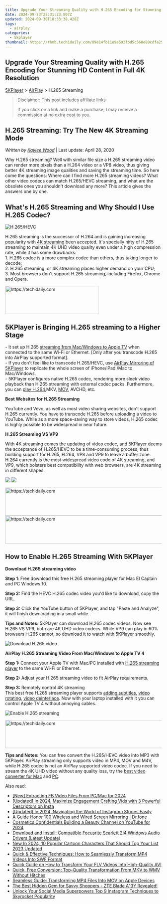 ```yaml
---
title: Upgrade Your Streaming Quality with H.265 Encoding for Stunning HD Content in Full 4K Resolution
date: 2024-09-23T22:31:23.807Z
updated: 2024-09-30T18:33:38.428Z
tags:
  - airplay
categories:
  - 5kplayer
thumbnail: https://thmb.techidaily.com/89e14fb11e9e592fbd5c568e89cdfa2567dfefcd7e2cc4ffd1db69453f4dcbe5.jpg
---
```


## Upgrade Your Streaming Quality with H.265 Encoding for Stunning HD Content in Full 4K Resolution

[5KPlayer](https://tools.techidaily.com/5kplayer/products/) \> [AirPlay](https://tools.techidaily.com/5kplayer/airplay/) \> H.265 Streaming

>  Disclaimer: This post includes affiliate links
>
>  If you click on a link and make a purchase, I may receive a commission at no extra cost to you.
>

## H.265 Streaming: Try The New 4K Streaming Mode

 _Written by [Kaylee Wood](https://www.quora.com/profile/Amanda-Hu-21)_ | Last update: April 28, 2020

Why H.265 streaming? Well with similar file size a H.265 streaming video can render more pixels than a H.264 video or a VP8 video, thus giving better 4K streaming image qualities and saving the streaming time. So here come the questions: Where can I find more H.265 streaming videos? What other video codecs can match H.265/HEVC streaming, and what are the obsolete ones you shouldn't download any more? This article gives the answers one by one.

## What's H.265 Streaming and Why Should I Use H.265 Codec?

![H.265/HEVC](https://www.5kplayer.com/airplay/../video-music-player/img/h.265player.jpg)

H.265 streaming is the successor of H.264 and is gaining increasing popularity with [4K streaming](https://tools.techidaily.com/5kplayer/airplay/) been accepted. It's specially nifty of H.265 streaming to maintain 4K UHD video quality even under a high compression rate, while it has some drawbacks:  
 1\. H.265 codec is a more complex codec than others, thus taking longer to decode;   
 2\. H.265 streaming, or 4K streaming places higher demand on your CPU;   
 3\. Most browsers don't support H.265 streaming, including Firefox, Chrome and Opera. 

<!-- affiliate ads begin -->
<a href="https://aligracehair.sjv.io/c/5597632/2135370/19272" target="_top" id="2135370">
  <img src="//a.impactradius-go.com/display-ad/19272-2135370" border="0" alt="https://techidaily.com" width="300" height="90"/>
</a>
<img height="0" width="0" src="https://aligracehair.sjv.io/i/5597632/2135370/19272" style="position:absolute;visibility:hidden;" border="0" />
<!-- affiliate ads end -->

## 5KPlayer is Bringing H.265 streaming to a Higher Stage

\- It set up H.265 [streaming from Mac/Windows to Apple TV](https://tools.techidaily.com/5kplayer/airplay/) when connected to the same Wi-Fi or Ethernet. \[Only after you transcode H.265 into AirPlay supported format\].   
\- If you don't feel like to transcode H.265/HEVC, use [AirPlay Mirroring of 5KPlayer](https://tools.techidaily.com/5kplayer/airplay/) to replicate the whole screen of iPhone/iPad /Mac to Mac/Windows.  
\- 5KPlayer configures native H.265 codec, rendering more sleek video playback than H.265 streaming with external codec packs. Furthermore, you can [play H.264](https://tools.techidaily.com/5kplayer/video-music-player/),MKV, [MOV](https://tools.techidaily.com/5kplayer/video-music-player/), AVCHD, etc. 

**Best Websites for H.265 Streaming**

YouTube and Vevo, as well as most video sharing websites, don't support H.265 currently. You have to transcode H.265 before uploading a video to YouTube. While as a more space-saving way to store videos, H.265 codec is highly possible to be widespread in near future. 

**H.265 Streaming VS VP9**

With 4K streaming comes the updating of video codec, and 5KPlayer deems the acceptance of H.265/HEVC to be a time-consuming process, thus building support for H.265, H.264, VP8 and VP9 to leave a buffer zone.  
 H.264 currently is the most widespread video code of 4K streaming, and VP9, which bolsters best compatibility with web browsers, are 4K streaming in different shapes.

[![](https://www.5kplayer.com/airplay/../button/freedownwhitewin.png)](https://tools.techidaily.com/5kplayer/products/) [![](https://www.5kplayer.com/airplay/../button/freedownbackmac.png)](https://tools.techidaily.com/5kplayer/products/) 

<!-- affiliate ads begin -->
<a href="https://versadesk.pxf.io/c/5597632/1828647/21290" target="_top" id="1828647">
  <img src="//a.impactradius-go.com/display-ad/21290-1828647" border="0" alt="https://techidaily.com" width="728" height="90"/>
</a>
<img height="0" width="0" src="https://versadesk.pxf.io/i/5597632/1828647/21290" style="position:absolute;visibility:hidden;" border="0" />
<!-- affiliate ads end -->

<!-- affiliate ads begin -->
<a href="https://unicoeye.pxf.io/c/5597632/2134221/18498" target="_top" id="2134221">
  <img src="//a.impactradius-go.com/display-ad/18498-2134221" border="0" alt="https://techidaily.com" width="728" height="90"/>
</a>
<img height="0" width="0" src="https://unicoeye.pxf.io/i/5597632/2134221/18498" style="position:absolute;visibility:hidden;" border="0" />
<!-- affiliate ads end -->

## How to Enable H.265 Streaming With 5KPlayer

**Download H.265 streaming video**

**Step 1**: Free download this free H.265 streaming player for Mac El Captain and PC Windows 10\. 

**Step 2:** Find the HEVC H.265 codec video you'd like to download, copy the URL.

**Step 3:** Click the YouTube button of 5KPlayer, and tap "Paste and Analyze", it will finish downloading in a small while.

**Tips and Notes:** 5KPlayer can download H.265 codec videos. Now see H.265 VS VP9, both are 4K UHD video codecs. While VP9 can play in 60% browsers H.265 cannot, so download it to watch with 5KPlayer smoothly.

![Download H.265 video](https://www.5kplayer.com/airplay/../youtube-download/img/4k-youtube-download.jpg) 

**AirPlay H.265 Streaming Video From Mac/Windows to Apple TV 4**

**Step 1:** Connect your Apple TV with Mac/PC installed with [H.265 streaming player](https://tools.techidaily.com/5kplayer/video-music-player/) to the same Wi-Fi or Ethernet.

**Step 2:** Adjust your H.265 streaming video to fit AirPlay requirements. 

**Step 3:** Remotely control 4K streaming  
This best free H.265 streaming player supports [adding subtitles](https://tools.techidaily.com/5kplayer/video-music-player/), [video rotating](https://tools.techidaily.com/5kplayer/video-music-player/), [video deinterlace](https://tools.techidaily.com/5kplayer/video-music-player/). Now with your laptop installed with it you can control Apple TV 4 without annoying cables.

![Enable H.265 streaming](https://www.5kplayer.com/airplay/img/airplay-videos.jpg) 

<!-- affiliate ads begin -->
<a href="https://ursime.pxf.io/c/5597632/2136536/16384" target="_top" id="2136536">
  <img src="//a.impactradius-go.com/display-ad/16384-2136536" border="0" alt="https://techidaily.com" width="728" height="90"/>
</a>
<img height="0" width="0" src="https://ursime.pxf.io/i/5597632/2136536/16384" style="position:absolute;visibility:hidden;" border="0" />
<!-- affiliate ads end -->

**Tips and Notes:** You can free convert the H.265/HEVC video into MP3 with 5KPlayer. AirPlay streaming only supports video in MP4, MOV and M4V, while H.265 codec is not an AirPlay supported video codec. If you need to stream the 4K UHD video without any quality loss, try the [best video converter for Mac](https://tools.techidaily.com/5kplayer/products/) and [PC](https://tools.techidaily.com/5kplayer/products/).

<ins class="adsbygoogle"
     style="display:block"
     data-ad-format="autorelaxed"
     data-ad-client="ca-pub-7571918770474297"
     data-ad-slot="1223367746"></ins>

<ins class="adsbygoogle"
     style="display:block"
     data-ad-client="ca-pub-7571918770474297"
     data-ad-slot="8358498916"
     data-ad-format="auto"
     data-full-width-responsive="true"></ins>

<span class="atpl-alsoreadstyle">Also read:</span>
<div><ul>
<li><a href="https://facebook-video-content.techidaily.com/new-extracting-fb-video-files-from-pcmac-for-2024/"><u>[New] Extracting FB Video Files From PC/Mac for 2024</u></a></li>
<li><a href="https://instagram-clips.techidaily.com/updated-in-2024-maximize-engagement-crafting-vids-with-3-powerful-descriptors-on-insta/"><u>[Updated] In 2024, Maximize Engagement Crafting Vids with 3 Powerful Descriptors on Insta</u></a></li>
<li><a href="https://instagram-video-files.techidaily.com/updated-in-2024-navigating-the-world-of-instagram-stories-easily/"><u>[Updated] In 2024, Navigating the World of Instagram Stories Easily</u></a></li>
<li><a href="https://screen-mirror.techidaily.com/a-guide-honor-100-wireless-and-wired-screen-mirroring-drfone-by-drfone-android/"><u>A Guide Honor 100 Wireless and Wired Screen Mirroring | Dr.fone</u></a></li>
<li><a href="https://youtube-video-recordings.techidaily.com/cosmetics-confidentials-building-a-beauty-channel-on-youtube-for-2024/"><u>Cosmetics Confidentials Building a Beauty Channel on YouTube for 2024</u></a></li>
<li><a href="https://hardware-help.techidaily.com/download-and-install-compatible-focusrite-scarlett-2i4-windows-audio-drivers-latest-update/"><u>Download and Install: Compatible Focusrite Scarlett 2I4 Windows Audio Drivers (Latest Update)</u></a></li>
<li><a href="https://meme-emoji.techidaily.com/new-in-2024-10-popular-cartoon-characters-that-should-top-your-list-2023-updated/"><u>New In 2024, 10 Popular Cartoon Characters That Should Top Your List 2023 Updated</u></a></li>
<li><a href="https://media-tips.techidaily.com/quick-and-effective-techniques-how-to-seamlessly-transform-mp4-videos-into-swf-format/"><u>Quick & Effective Techniques: How to Seamlessly Transform MP4 Videos Into SWF Format</u></a></li>
<li><a href="https://media-tips.techidaily.com/quick-guide-on-how-to-transform-your-flv-videos-into-high-quality-avi/"><u>Quick Guide on How to Transform Your FLV Videos Into High-Quality AVI</u></a></li>
<li><a href="https://media-tips.techidaily.com/quick-free-conversion-top-quality-transformation-from-mkv-to-wmv-without-hitches/"><u>Quick, Free Conversion: Top-Quality Transformation From MKV to WMV Without Hitches</u></a></li>
<li><a href="https://media-tips.techidaily.com/seamless-guide-transforming-mp4-files-into-mov-on-apple-devices/"><u>Seamless Guide: Transforming MP4 Files Into MOV on Apple Devices</u></a></li>
<li><a href="https://buynow-info.techidaily.com/the-best-hidden-gem-for-savvy-shoppers-zte-blade-a3y-revealed/"><u>The Best Hidden Gem for Savvy Shoppers - ZTE Blade A^3Y Revealed!</u></a></li>
<li><a href="https://extra-information.techidaily.com/unlock-your-social-media-superpowers-top-9-instagram-techniques-to-skyrocket-popularity/"><u>Unlock Your Social Media Superpowers Top 9 Instagram Techniques to Skyrocket Popularity</u></a></li>
</ul></div>

